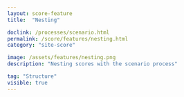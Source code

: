 ```yaml
---
layout: score-feature
title:  "Nesting"

doclink: /processes/scenario.html
permalink: /score/features/nesting.html
category: "site-score"

image: /assets/features/nesting.png
description: "Nesting scores with the scenario process"

tag: "Structure"
visible: true
---
```



